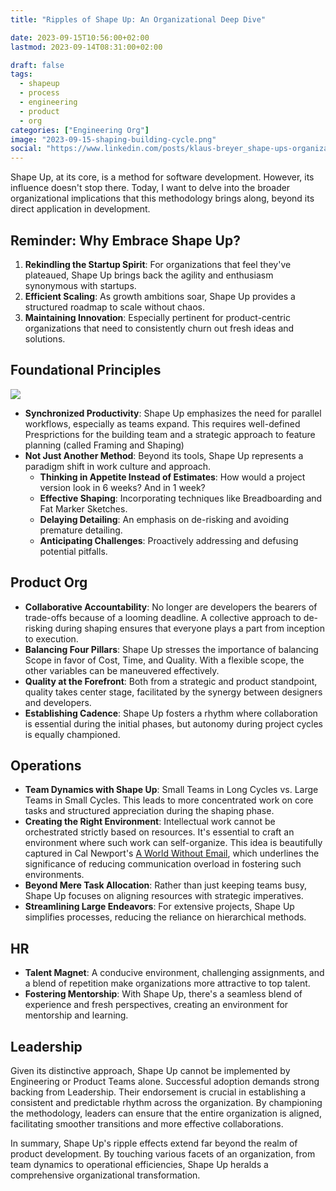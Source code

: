 ```yaml
---
title: "Ripples of Shape Up: An Organizational Deep Dive"

date: 2023-09-15T10:56:00+02:00
lastmod: 2023-09-14T08:31:00+02:00

draft: false
tags:
  - shapeup
  - process
  - engineering
  - product
  - org
categories: ["Engineering Org"]
image: "2023-09-15-shaping-building-cycle.png"
social: "https://www.linkedin.com/posts/klaus-breyer_shape-ups-organizational-impact-klaus-activity-7105845252837498880-YFVg"
---
```


Shape Up, at its core, is a method for software development. However, its influence doesn't stop there. Today, I want to delve into the broader organizational implications that this methodology brings along, beyond its direct application in development.

## Reminder: Why Embrace Shape Up?

1. **Rekindling the Startup Spirit**: For organizations that feel they've plateaued, Shape Up brings back the agility and enthusiasm synonymous with startups.
2. **Efficient Scaling**: As growth ambitions soar, Shape Up provides a structured roadmap to scale without chaos.
3. **Maintaining Innovation**: Especially pertinent for product-centric organizations that need to consistently churn out fresh ideas and solutions.

## Foundational Principles

![](2023-09-15-shaping-building-cycle.svg)

- **Synchronized Productivity**: Shape Up emphasizes the need for parallel workflows, especially as teams expand. This requires well-defined Presprictions for the building team and a strategic approach to feature planning (called Framing and Shaping)
- **Not Just Another Method**: Beyond its tools, Shape Up represents a paradigm shift in work culture and approach.
  - **Thinking in Appetite Instead of Estimates**: How would a project version look in 6 weeks? And in 1 week?
  - **Effective Shaping**: Incorporating techniques like Breadboarding and Fat Marker Sketches.
  - **Delaying Detailing**: An emphasis on de-risking and avoiding premature detailing.
  - **Anticipating Challenges**: Proactively addressing and defusing potential pitfalls.

## Product Org

- **Collaborative Accountability**: No longer are developers the bearers of trade-offs because of a looming deadline. A collective approach to de-risking during shaping ensures that everyone plays a part from inception to execution.
- **Balancing Four Pillars**: Shape Up stresses the importance of balancing Scope in favor of Cost, Time, and Quality. With a flexible scope, the other variables can be maneuvered effectively.
- **Quality at the Forefront**: Both from a strategic and product standpoint, quality takes center stage, facilitated by the synergy between designers and developers.
- **Establishing Cadence**: Shape Up fosters a rhythm where collaboration is essential during the initial phases, but autonomy during project cycles is equally championed.

## Operations

- **Team Dynamics with Shape Up**: Small Teams in Long Cycles vs. Large Teams in Small Cycles. This leads to more concentrated work on core tasks and structured appreciation during the shaping phase.
- **Creating the Right Environment**: Intellectual work cannot be orchestrated strictly based on resources. It's essential to craft an environment where such work can self-organize. This idea is beautifully captured in Cal Newport's [A World Without Email](https://amzn.to/45VA6mP), which underlines the significance of reducing communication overload in fostering such environments.
- **Beyond Mere Task Allocation**: Rather than just keeping teams busy, Shape Up focuses on aligning resources with strategic imperatives.
- **Streamlining Large Endeavors**: For extensive projects, Shape Up simplifies processes, reducing the reliance on hierarchical methods.

## HR

- **Talent Magnet**: A conducive environment, challenging assignments, and a blend of repetition make organizations more attractive to top talent.
- **Fostering Mentorship**: With Shape Up, there's a seamless blend of experience and fresh perspectives, creating an environment for mentorship and learning.

## Leadership

Given its distinctive approach, Shape Up cannot be implemented by Engineering or Product Teams alone. Successful adoption demands strong backing from Leadership. Their endorsement is crucial in establishing a consistent and predictable rhythm across the organization. By championing the methodology, leaders can ensure that the entire organization is aligned, facilitating smoother transitions and more effective collaborations.

In summary, Shape Up's ripple effects extend far beyond the realm of product development. By touching various facets of an organization, from team dynamics to operational efficiencies, Shape Up heralds a comprehensive organizational transformation.
